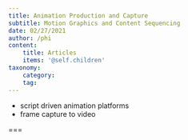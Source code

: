 ```yaml
---
title: Animation Production and Capture
subtitle: Motion Graphics and Content Sequencing
date: 02/27/2021
author: /phi
content:
    title: Articles
    items: '@self.children'
taxonomy:
    category: 
    tag: 
---
```


- script driven animation platforms
- frame capture to video

===


